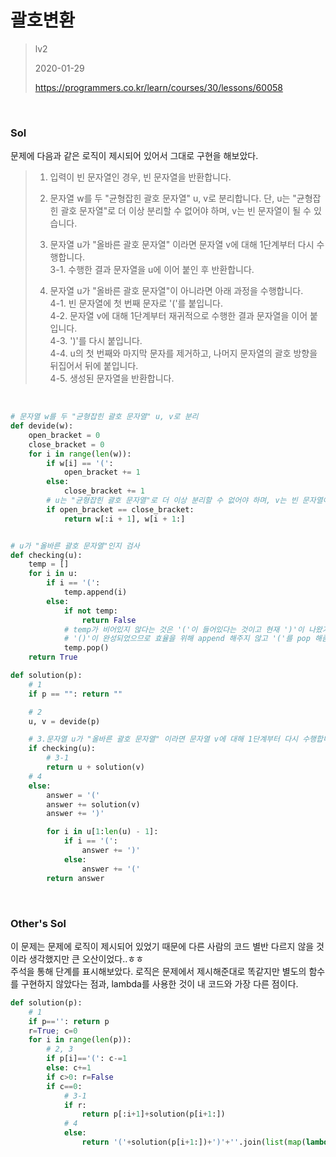 # 괄호변환
> lv2
>
> 2020-01-29
>
> https://programmers.co.kr/learn/courses/30/lessons/60058


<br>


### Sol

문제에 다음과 같은 로직이 제시되어 있어서 그대로 구현을 해보았다.


> 1. 입력이 빈 문자열인 경우, 빈 문자열을 반환합니다. 
> 2. 문자열 w를 두 "균형잡힌 괄호 문자열" u, v로 분리합니다. 단, u는 "균형잡힌 괄호 문자열"로 더 이상 분리할 수 없어야 하며, v는 빈 문자열이 될 수 있습니다. 
> 3. 문자열 u가 "올바른 괄호 문자열" 이라면 문자열 v에 대해 1단계부터 다시 수행합니다.   
>    3-1. 수행한 결과 문자열을 u에 이어 붙인 후 반환합니다.
> 
> 4. 문자열 u가 "올바른 괄호 문자열"이 아니라면 아래 과정을 수행합니다.   
> 4-1. 빈 문자열에 첫 번째 문자로 '('를 붙입니다.   
>   4-2. 문자열 v에 대해 1단계부터 재귀적으로 수행한 결과 문자열을 이어 붙입니다.   
>   4-3. ')'를 다시 붙입니다.   
>   4-4. u의 첫 번째와 마지막 문자를 제거하고, 나머지 문자열의 괄호 방향을 뒤집어서 뒤에 붙입니다.   
>   4-5. 생성된 문자열을 반환합니다.  


<br>

```python
# 문자열 w를 두 "균형잡힌 괄호 문자열" u, v로 분리
def devide(w):
    open_bracket = 0
    close_bracket = 0
    for i in range(len(w)):
        if w[i] == '(':
            open_bracket += 1
        else:
            close_bracket += 1
        # u는 "균형잡힌 괄호 문자열"로 더 이상 분리할 수 없어야 하며, v는 빈 문자열이 될 수 있습니다.
        if open_bracket == close_bracket:
            return w[:i + 1], w[i + 1:]


# u가 "올바른 괄호 문자열"인지 검사
def checking(u):
    temp = []
    for i in u:
        if i == '(':
            temp.append(i)
        else:
            if not temp:
                return False
            # temp가 비어있지 않다는 것은 '('이 들어있다는 것이고 현재 ')'이 나왔기에 else문에 들어온 것이므로
            # '()'이 완성되었으므로 효율을 위해 append 해주지 않고 '('를 pop 해줌
            temp.pop()
    return True

def solution(p):
    # 1
    if p == "": return ""

    # 2
    u, v = devide(p)

    # 3.문자열 u가 "올바른 괄호 문자열" 이라면 문자열 v에 대해 1단계부터 다시 수행합니다.
    if checking(u):
        # 3-1
        return u + solution(v)
    # 4
    else:
        answer = '('
        answer += solution(v)
        answer += ')'

        for i in u[1:len(u) - 1]:
            if i == '(':
                answer += ')'
            else:
                answer += '('
        return answer
```


<br>

### Other's Sol


이 문제는 문제에 로직이 제시되어 있었기 때문에 다른 사람의 코드 별반 다르지 않을 것이라 생각했지만 큰 오산이었다..ㅎㅎ  
주석을 통해 단계를 표시해보았다. 로직은 문제에서 제시해준대로 똑같지만 별도의 함수를 구현하지 않았다는 점과, lambda를 사용한 것이 내 코드와 가장 다른 점이다.


```python
def solution(p):
    # 1
    if p=='': return p
    r=True; c=0
    for i in range(len(p)):
        # 2, 3
        if p[i]=='(': c-=1
        else: c+=1
        if c>0: r=False
        if c==0:
            # 3-1
            if r:
                return p[:i+1]+solution(p[i+1:])
            # 4
            else:
                return '('+solution(p[i+1:])+')'+''.join(list(map(lambda x:'(' if x==')' else ')',p[1:i]) ))
```